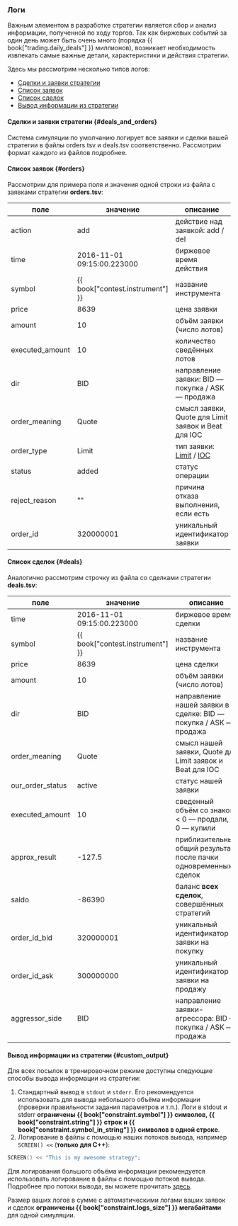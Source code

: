 ### Логи

Важным элементом в разработке стратегии является сбор и анализ информации, полученной по ходу торгов.
Так как биржевых событий за один день может быть очень много (порядка {{ book["trading.daily_deals"] }} миллионов), возникает необходимость извлекать самые важные детали, характеристики и действия стратегии.

Здесь мы рассмотрим несколько типов логов:

- [Сделки и заявки стратегии](#deals_and_orders)
- [Список заявок](#orders)
- [Список сделок](#deals)
- [Вывод информации из стратегии](#custom_output)

#### Сделки и заявки стратегии {#deals_and_orders}

Система симуляции по умолчанию логирует все заявки и сделки вашей стратегии в файлы orders.tsv и deals.tsv соответственно.
Рассмотрим формат каждого из файлов подробнее.

#### Список заявок {#orders}

Рассмотрим для примера поля и значения одной строки из файла с заявками стратегии **orders.tsv**:

| поле | значение | описание |
| --- | --- | --- |
| action | add | действие над заявкой: add / del |
| time | 2016-11-01 09:15:00.223000 | биржевое время действия |
| symbol | {{ book["contest.instrument"] }} | название инструмента |
| price | 8639 | цена заявки |
| amount | 10 | объём заявки (число лотов) |
| executed_amount | 10 | количество сведённых лотов |
| dir | BID | направление заявки: BID — покупка / ASK — продажа |
| order_meaning | Quote | смысл заявки, Quote для Limit заявок и Beat для IOC |
| order_type | Limit | тип заявки: [Limit](/terms.md#limit_order) / [IOC](/terms.md#ioc_order) |
| status | added | статус операции |
| reject_reason | "" | причина отказа выполнения, если есть |
| order_id | 320000001 | уникальный идентификатор заявки |

#### Список сделок {#deals}

Аналогично рассмотрим строчку из файла со сделками стратегии **deals.tsv**:

| поле | значение | описание |
| --- | --- | --- |
| time | 2016-11-01 09:15:00.223000 | биржевое время сделки |
| symbol | {{ book["contest.instrument"] }} | название инструмента |
| price | 8639 | цена сделки |
| amount | 10 | объём заявки (число лотов) |
| dir | BID | направление нашей заявки в сделке: BID — покупка / ASK — продажа |
| order_meaning | Quote | смысл нашей заявки, Quote для Limit заявок и Beat для IOC |
| our_order_status | active | статус нашей заявки |
| executed_amount | 10 | сведенный объём со знаком: < 0 — продали, > 0 — купили |
| approx_result | -127.5 | приблизительный общий результат после пачки одновременных сделок |
| saldo | -86390 | баланс **всех сделок**, совершённых стратегий |
| order_id_bid | 320000001 | уникальный идентификатор заявки на покупку |
| order_id_ask | 300000000 | уникальный идентификатор заявки на продажу |
| aggressor_side | BID | направление заявки-агрессора: BID — покупка / ASK — продажа |

#### Вывод информации из стратегии {#custom_output}

Для всех посылок в тренировочном режиме доступны следующие способы вывода информации из стратегии:

1. Стандартный вывод в `stdout` и `stderr`.
  Его рекомендуется использовать для вывода небольшого объёма информации (проверки правильности задания параметров и т.п.).
  Логи в stdout и stderr **ограничены {{ book["constraint.symbol"] }} символов, {{ book["constraint.string"] }} строк и {{ book["constraint.symbol_in_string"] }} символов в одной строке**.
2. Логирование в файлы с помощью наших потоков вывода, например `SCREEN() <<` (**только для C++**):

  ```c++
  SCREEN() << "This is my awesome strategy";
  ```

  Для логирования большого объёма информации рекомендуется использовать логирование в файлы с помощью потоков вывода.
  Подробнее про потоки вывода, вы можете прочитать [здесь](/api/Other.md#logs).

  Размер ваших логов в сумме с автоматическими логами ваших заявок и сделок **ограничены {{ book["constraint.logs_size"] }} мегабайтами** для одной симуляции.
